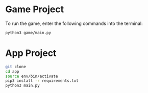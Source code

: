 # Game Project

To run the game, enter the following commands into the terminal:

```sh
python3 game/main.py
```

# App Project

```sh
git clone
cd app
source env/bin/activate
pip3 install -r requirements.txt
python3 main.py
```
